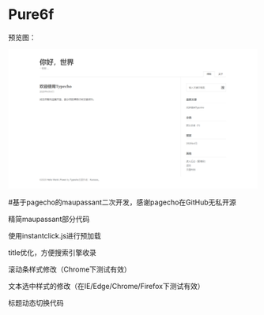 # Pure6f

预览图：

![Pure6f](demo.png)

#基于pagecho的maupassant二次开发，感谢pagecho在GitHub无私开源


精简maupassant部分代码

使用instantclick.js进行预加载

title优化，方便搜索引擎收录

滚动条样式修改（Chrome下测试有效）

文本选中样式的修改（在IE/Edge/Chrome/Firefox下测试有效）

标题动态切换代码
